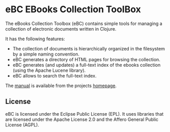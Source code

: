 # eBC EBooks Collection ToolBox

The eBooks Collection Toolbox (eBC) contains simple tools for
managing a collection of electronic documents written in Clojure.

It has the following features:

- The collection of documents is hierarchically organized in the
	filesystem by a simple naming convention.
- eBC generates a directory of HTML pages for browsing the
	collection.
- eBC generates (and updates) a full-text index of the ebooks
	collection (using the Apache Lucene library).
- eBC allows to search the full-text index.

The [manual](http://homepages.thm.de/~hg11260/mat/ebc.pdf) is available
from the projects [homepage](https://esb-dev.github.io/ebc.html).

## License

eBC is licensed under the Eclipse Public License (EPL). It uses libraries 
that are licensed under the Apache License 2.0 and the Affero General Public 
License (AGPL). 
